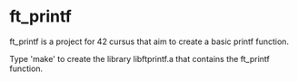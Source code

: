 # ft_printf
ft_printf is a project for 42 cursus that aim to create a basic printf function.

Type 'make' to create the library libftprintf.a that contains the ft_printf function.

